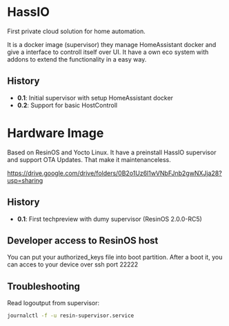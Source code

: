 # HassIO
First private cloud solution for home automation.

It is a docker image (supervisor) they manage HomeAssistant docker and give a interface to controll itself over UI. It have a own eco system with addons to extend the functionality in a easy way.

## History
- **0.1**: Initial supervisor with setup HomeAssistant docker
- **0.2**: Support for basic HostControll

# Hardware Image
Based on ResinOS and Yocto Linux. It have a preinstall HassIO supervisor and support OTA Updates. That make it maintenanceless.

https://drive.google.com/drive/folders/0B2o1Uz6l1wVNbFJnb2gwNXJja28?usp=sharing

## History
- **0.1**: First techpreview with dumy supervisor (ResinOS 2.0.0-RC5)

## Developer access to ResinOS host
You can put your authorized_keys file into boot partition. After a boot it, you can acces to your device over ssh port 22222

## Troubleshooting

Read logoutput from supervisor:
```bash
journalctl -f -u resin-supervisor.service
```
